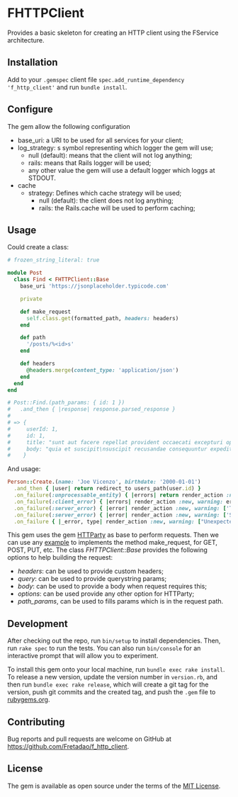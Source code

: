 # FHTTPClient

Provides a basic skeleton for creating an HTTP client using the FService architecture.

## Installation

Add to your `.gemspec` client file `spec.add_runtime_dependency 'f_http_client'` and run `bundle install`.

## Configure

The gem allow the following configuration

- base_uri: a URI to be used for all services for your client;
- log_strategy: s symbol representing which logger the gem will use;
  - null (default): means that the client will not log anything;
  - rails: means that Rails logger will be used;
  - any other value the gem will use a default logger which loggs at STDOUT.
- cache
  - strategy: Defines which cache strategy will be used;
    - null (default): the client does not log anything;
    - rails: the Rails.cache will be used to perform caching;


## Usage

Could create a class:

```rb
# frozen_string_literal: true

module Post
  class Find < FHTTPClient::Base
    base_uri 'https://jsonplaceholder.typicode.com'

    private

    def make_request
      self.class.get(formatted_path, headers: headers)
    end

    def path
      '/posts/%<id>s'
    end

    def headers
      @headers.merge(content_type: 'application/json')
    end
  end
end

# Post::Find.(path_params: { id: 1 })
#   .and_then { |response| response.parsed_response }
#
# => {
#     userId: 1,
#     id: 1,
#     title: "sunt aut facere repellat provident occaecati excepturi optio reprehenderit",
#     body: "quia et suscipit\nsuscipit recusandae consequuntur expedita et cum\nreprehenderit molestiae ut ut quas totam\nnostrum rerum est autem sunt rem eveniet architecto"
#    }
```

And usage:

```rb
Person::Create.(name: 'Joe Vicenzo', birthdate: '2000-01-01')
  .and_then { |user| return redirect_to users_path(user.id) }
  .on_failure(:unprocessable_entity) { |errors| return render_action :new, locals: { errors: errors } }
  .on_failure(:client_error) { |errors| render_action :new, warning: errors }
  .on_failure(:server_error) { |error| render_action :new, warning: ['Try again latter.'] }
  .on_failure(:server_error) { |error| render_action :new, warning: ['Server is busy. Try again latter.'] }
  .on_failure { |_error, type| render_action :new, warning: ["Unexpected error. Contact admin and talk about #{type} error."] }
```

This gem uses the gem [HTTParty](https://github.com/jnunemaker/httparty) as base to perform requests.
Then we can use any [example](https://github.com/jnunemaker/httparty/tree/master/examples) to implements the method make_request, for GET, POST, PUT, etc.
The class *FHTTPClient::Base* provides the following options to help building the request:
- *headers*: can be used to provide custom headers;
- *query*: can be used to provide querystring params;
- *body*: can be used to provide a body when request requires this;
- *options*: can be used provide any other option for HTTParty;
- *path_params*, can be used to fills params which is in the request path.

## Development

After checking out the repo, run `bin/setup` to install dependencies. Then, run `rake spec` to run the tests.
You can also run `bin/console` for an interactive prompt that will allow you to experiment.

To install this gem onto your local machine, run `bundle exec rake install`.
To release a new version, update the version number in `version.rb`, and then run `bundle exec rake release`, which will create a git tag for the version, push git commits and the created tag, and push the `.gem` file to [rubygems.org](https://rubygems.org).

## Contributing

Bug reports and pull requests are welcome on GitHub at https://github.com/Fretadao/f_http_client.

## License

The gem is available as open source under the terms of the [MIT License](https://opensource.org/licenses/MIT).
